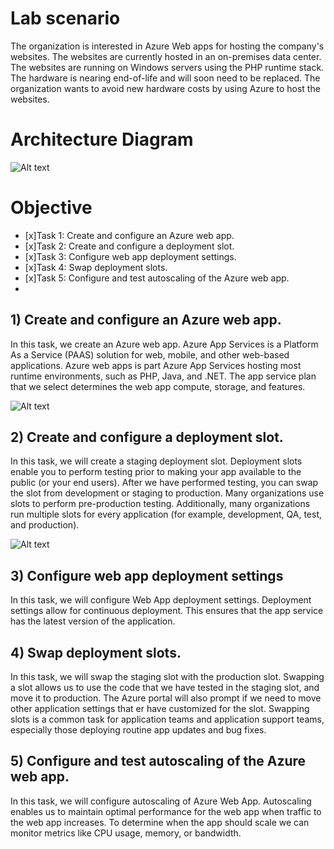 # Lab scenario

The organization is interested in Azure Web apps for hosting the company's websites. The websites are currently hosted in an on-premises data center. The websites are running on Windows servers using the PHP runtime stack. 
The hardware is nearing end-of-life and will soon need to be replaced. The organization wants to avoid new hardware costs by using Azure to host the websites.

# Architecture Diagram
![Alt text]()

# Objective

- [x]Task 1: Create and configure an Azure web app.
- [x]Task 2: Create and configure a deployment slot.
- [x]Task 3: Configure web app deployment settings.
- [x]Task 4: Swap deployment slots.
- [x]Task 5: Configure and test autoscaling of the Azure web app.
- 
## 1) Create and configure an Azure web app.
 
In this task, we create an Azure web app. Azure App Services is a Platform As a Service (PAAS) solution for web, mobile, and other web-based applications. 
Azure web apps is part Azure App Services hosting most runtime environments, such as PHP, Java, and .NET. The app service plan that we select determines the web app compute, storage, and features.

![Alt text]()


## 2) Create and configure a deployment slot.

In this task, we will create a staging deployment slot. Deployment slots enable you to perform testing prior to making your app available to the public (or your end users). 
After we have performed testing, you can swap the slot from development or staging to production. Many organizations use slots to perform pre-production testing. 
Additionally, many organizations run multiple slots for every application (for example, development, QA, test, and production).

![Alt text]()

## 3) Configure web app deployment settings

In this task, we will configure Web App deployment settings. Deployment settings allow for continuous deployment. This ensures that the app service has the latest version of the application.

## 4) Swap deployment slots.
In this task, we will swap the staging slot with the production slot. Swapping a slot allows us to use the code that we have tested in the staging slot, and move it to production. 
The Azure portal will also prompt if we need to move other application settings that er have customized for the slot. 
Swapping slots is a common task for application teams and application support teams, especially those deploying routine app updates and bug fixes.

## 5) Configure and test autoscaling of the Azure web app.
In this task, we will configure autoscaling of Azure Web App. Autoscaling enables us to maintain optimal performance for the web app when traffic to the web app increases.
To determine when the app should scale we can monitor metrics like CPU usage, memory, or bandwidth.
